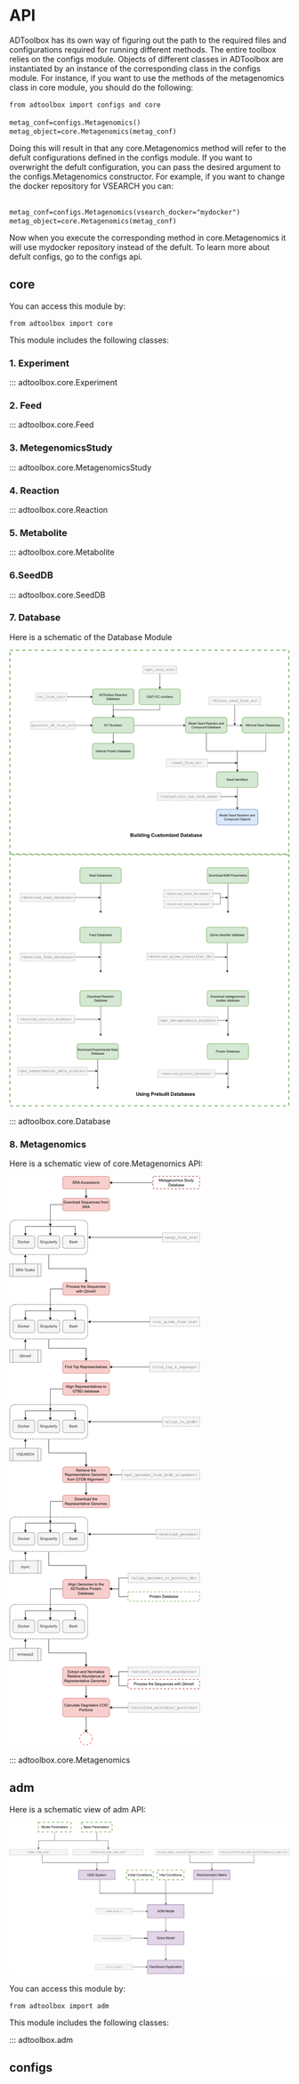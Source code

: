 # API

ADToolbox has its own way of figuring out the path to the required files and configurations required for running different methods. The entire toolbox relies on the configs module. Objects of different classes in ADToolbox are instantiated by an instance
of the corresponding class in the configs module. For instance, if you want to use the methods of the metagenomics class in core module, you should do the following:

```
from adtoolbox import configs and core

metag_conf=configs.Metagenomics() 
metag_object=core.Metagenomics(metag_conf)

```

Doing this will result in that any core.Metagenomics method will refer to the defult configurations defined in the configs module. If you want to overwright the defult configuration, you can pass the desired argument to the configs.Metagenomics constructor. For example, if you want to change the docker repository for VSEARCH
you can:

```

metag_conf=configs.Metagenomics(vsearch_docker="mydocker") 
metag_object=core.Metagenomics(metag_conf)

```

Now when you execute the corresponding method in core.Metagenomics it will use mydocker repository instead of the defult. To learn more about defult configs, go to the configs api.

## core
You can access this module by:

```
from adtoolbox import core 

```
This module includes the following classes:

### 1. Experiment
::: adtoolbox.core.Experiment

### 2. Feed
::: adtoolbox.core.Feed

### 3. MetegenomicsStudy

::: adtoolbox.core.MetagenomicsStudy

### 4. Reaction

::: adtoolbox.core.Reaction

### 5. Metabolite

::: adtoolbox.core.Metabolite

### 6.SeedDB

::: adtoolbox.core.SeedDB

### 7. Database

Here is a schematic of the Database Module

![database](Database.svg)

::: adtoolbox.core.Database

### 8. Metagenomics

Here is a schematic view of core.Metagenomics API:

![schema](Metagenomics.svg)

::: adtoolbox.core.Metagenomics


## adm

Here is a schematic view of adm API:

![adm](ADM.svg)

You can access this module by:

```
from adtoolbox import adm 

```
This module includes the following classes:

::: adtoolbox.adm

## configs
